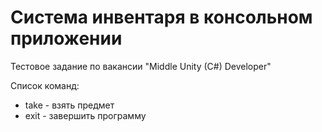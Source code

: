 # Система инвентаря в консольном приложении
Тестовое задание по вакансии "Middle Unity (C#) Developer"

Список команд:
* take - взять предмет
* exit - завершить программу
